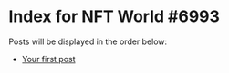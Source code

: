 # Index for NFT World #6993
Posts will be displayed in the order below:

- [Your first post](./001-first.md)

